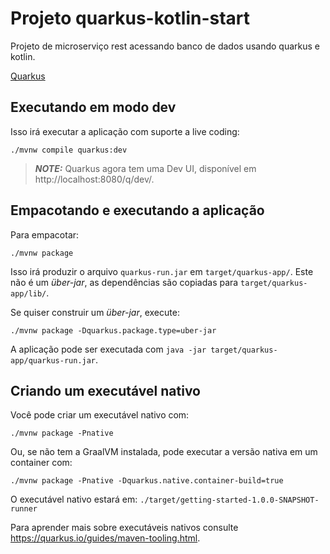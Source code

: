 # Projeto quarkus-kotlin-start

Projeto de microserviço rest acessando banco de dados usando quarkus e kotlin.

[Quarkus](https://quarkus.io/)

## Executando em modo dev

Isso irá executar a aplicação com suporte a live coding:
```shell script
./mvnw compile quarkus:dev
```

> **_NOTE:_**  Quarkus agora tem uma Dev UI, disponível em http://localhost:8080/q/dev/.

## Empacotando e executando a aplicação

Para empacotar:
```shell script
./mvnw package
```
Isso irá produzir o arquivo `quarkus-run.jar` em `target/quarkus-app/`.
Este não é um _über-jar_, as dependências são copiadas para `target/quarkus-app/lib/`.

Se quiser construir um _über-jar_, execute:
```shell script
./mvnw package -Dquarkus.package.type=uber-jar
```

A aplicação pode ser executada com `java -jar target/quarkus-app/quarkus-run.jar`.

## Criando um executável nativo

Você pode criar um executável nativo com: 
```shell script
./mvnw package -Pnative
```

Ou, se não tem a GraalVM instalada, pode executar a versão nativa em um container com: 
```shell script
./mvnw package -Pnative -Dquarkus.native.container-build=true
```

O executável nativo estará em: `./target/getting-started-1.0.0-SNAPSHOT-runner`

Para aprender mais sobre executáveis nativos consulte https://quarkus.io/guides/maven-tooling.html.


